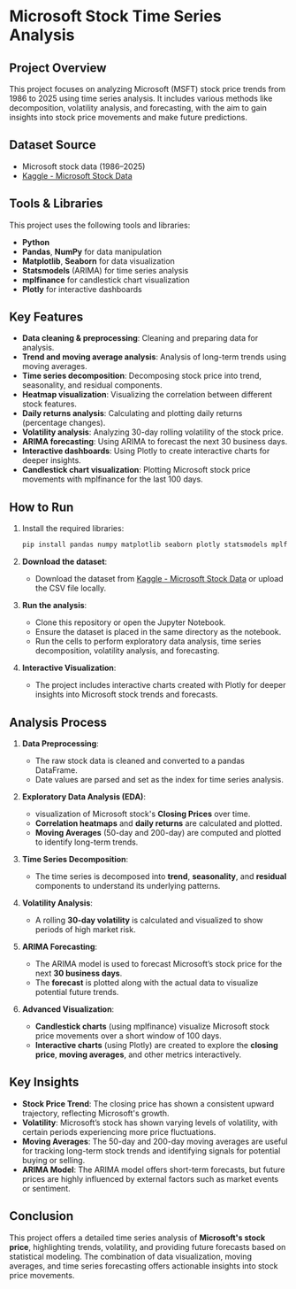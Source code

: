 # Microsoft Stock Time Series Analysis

## Project Overview
This project focuses on analyzing Microsoft (MSFT) stock price trends from 1986 to 2025 using time series analysis. It includes various methods like decomposition, volatility analysis, and forecasting, with the aim to gain insights into stock price movements and make future predictions.

## Dataset Source
- Microsoft stock data (1986–2025)
- [Kaggle - Microsoft Stock Data](https://www.kaggle.com/datasets/umerhaddii/microsoft-stock-data-2025)

## Tools & Libraries
This project uses the following tools and libraries:
- **Python**
- **Pandas**, **NumPy** for data manipulation
- **Matplotlib**, **Seaborn** for data visualization
- **Statsmodels** (ARIMA) for time series analysis
- **mplfinance** for candlestick chart visualization
- **Plotly** for interactive dashboards

## Key Features
- **Data cleaning & preprocessing**: Cleaning and preparing data for analysis.
- **Trend and moving average analysis**: Analysis of long-term trends using moving averages.
- **Time series decomposition**: Decomposing stock price into trend, seasonality, and residual components.
- **Heatmap visualization**: Visualizing the correlation between different stock features.
- **Daily returns analysis**: Calculating and plotting daily returns (percentage changes).
- **Volatility analysis**: Analyzing 30-day rolling volatility of the stock price.
- **ARIMA forecasting**: Using ARIMA to forecast the next 30 business days.
- **Interactive dashboards**: Using Plotly to create interactive charts for deeper insights.
- **Candlestick chart visualization**: Plotting Microsoft stock price movements with mplfinance for the last 100 days.

## How to Run
1. Install the required libraries:
    ```bash
    pip install pandas numpy matplotlib seaborn plotly statsmodels mplfinance 
    ```

2. **Download the dataset**:
   - Download the dataset from [Kaggle - Microsoft Stock Data](https://www.kaggle.com/datasets/umerhaddi/microsoft-stock-data-2025) or upload the CSV file locally.

3. **Run the analysis**:
   - Clone this repository or open the Jupyter Notebook.
   - Ensure the dataset is placed in the same directory as the notebook.
   - Run the cells to perform exploratory data analysis, time series decomposition, volatility analysis, and forecasting.

4. **Interactive Visualization**:
   - The project includes interactive charts created with Plotly for deeper insights into Microsoft stock trends and forecasts.

## Analysis Process
1. **Data Preprocessing**:
   - The raw stock data is cleaned and converted to a pandas DataFrame.
   - Date values are parsed and set as the index for time series analysis.

2. **Exploratory Data Analysis (EDA)**:
   - visualization of Microsoft stock's **Closing Prices** over time.
   - **Correlation heatmaps** and **daily returns** are calculated and plotted.
   - **Moving Averages** (50-day and 200-day) are computed and plotted to identify long-term trends.

3. **Time Series Decomposition**:
   - The time series is decomposed into **trend**, **seasonality**, and **residual** components to understand its underlying patterns.

4. **Volatility Analysis**:
   - A rolling **30-day volatility** is calculated and visualized to show periods of high market risk.

5. **ARIMA Forecasting**:
   - The ARIMA model is used to forecast Microsoft’s stock price for the next **30 business days**.
   - The **forecast** is plotted along with the actual data to visualize potential future trends.

6. **Advanced Visualization**:
   - **Candlestick charts** (using mplfinance) visualize Microsoft stock price movements over a short window of 100 days.
   - **Interactive charts** (using Plotly) are created to explore the **closing price**, **moving averages**, and other metrics interactively.

## Key Insights
- **Stock Price Trend**: The closing price has shown a consistent upward trajectory, reflecting Microsoft's growth.
- **Volatility**: Microsoft’s stock has shown varying levels of volatility, with certain periods experiencing more price fluctuations.
- **Moving Averages**: The 50-day and 200-day moving averages are useful for tracking long-term stock trends and identifying signals for potential buying or selling.
- **ARIMA Model**: The ARIMA model offers short-term forecasts, but future prices are highly influenced by external factors such as market events or sentiment.

## Conclusion
This project offers a detailed time series analysis of **Microsoft's stock price**, highlighting trends, volatility, and providing future forecasts based on statistical modeling. The combination of data visualization, moving averages, and time series forecasting offers actionable insights into stock price movements.
